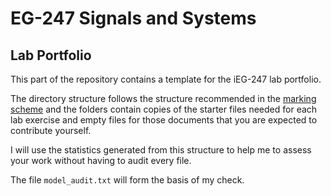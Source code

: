 # EG-247 Signals and Systems

## Lab Portfolio

This part of the repository contains a template for the iEG-247 lab portfolio.

The directory structure follows the structure recommended in the [marking
scheme](https://docs.google.com/spreadsheet/ccc?key=0AljOJ7w63DbTdERaUkhYako2V3VEemdabnd6angxSEE&usp=sharing) and the folders contain copies of the starter files needed for
each lab exercise and empty files for those documents that you are
expected to contribute yourself.

I will use the statistics generated from this structure to help me to
assess your work without having to audit every file.

The file `model_audit.txt` will form the basis of my check.
